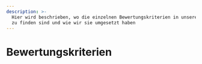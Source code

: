 ```yaml
---
description: >-
  Hier wird beschrieben, wo die einzelnen Bewertungskriterien in unserem Projekt
  zu finden sind und wie wir sie umgesetzt haben
---
```


# Bewertungskriterien

